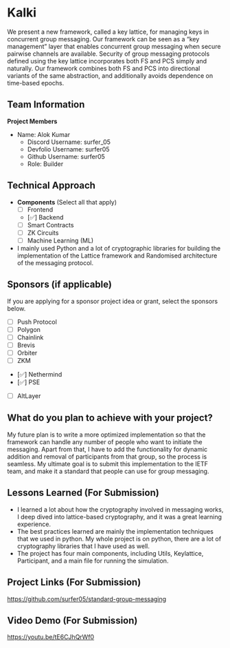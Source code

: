 # Kalki

We present a new framework, called a key lattice, for managing keys in concurrent group messaging.
Our framework can be seen as a “key management” layer that enables concurrent group messaging
when secure pairwise channels are available. Security of group messaging protocols defined using the
key lattice incorporates both FS and PCS simply and naturally. Our framework combines both FS
and PCS into directional variants of the same abstraction, and additionally avoids dependence on
time-based epochs.

## Team Information

**Project Members**

- Name: Alok Kumar
  - Discord Username: surfer_05
  - Devfolio Username: surfer05
  - Github Username: surfer05
  - Role: Builder

## Technical Approach

- **Components** (Select all that apply)
  - [ ] Frontend
  - [✅] Backend
  - [ ] Smart Contracts
  - [ ] ZK Circuits
  - [ ] Machine Learning (ML)

- I mainly used Python and a lot of cryptographic libraries for building the implementation of the Lattice framework and Randomised architecture of the messaging protocol.

## Sponsors (if applicable)

If you are applying for a sponsor project idea or grant, select the sponsors below.

- [ ] Push Protocol
- [ ] Polygon
- [ ] Chainlink
- [ ] Brevis
- [ ] Orbiter
- [ ] ZKM
- [✅] Nethermind
- [✅] PSE
- [ ] AltLayer

## What do you plan to achieve with your project?

My future plan is to write a more optimized implementation so that the framework can handle any number of people who want to initiate the messaging. Apart from that, I have to add the functionality for dynamic addition and removal of participants from that group, so the process is seamless. My ultimate goal is to submit this implementation to the IETF team, and make it a standard that people can use for group messaging.

## Lessons Learned (For Submission)

- I learned a lot about how the cryptography involved in messaging works, I deep dived into lattice-based cryptography, and it was a great learning experience.
- The best practices learned are mainly the implementation techniques that we used in python. My whole project is on python, there are a lot of cryptography libraries that I have used as well.
- The project has four main components, including Utils, Keylattice, Participant, and a main file for running the simulation.

## Project Links (For Submission)

https://github.com/surfer05/standard-group-messaging

## Video Demo (For Submission)

https://youtu.be/tE6CJhQrWf0
